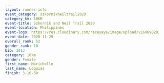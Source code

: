 ```yaml
--- 
layout: runner-info 
event_category: szkornikneiltrail2020 
category_km: 10KM 
event-title: Szkornik and Neil Trail 2020  
event-location: Philippines 
event-logo: https://res.cloudinary.com/raceyaya/image/upload/v1606982938/logo/antiruq-trails2020_ttinm3.png 
event-date: 2020-11-29 
overall_rank: 52
gender_rank: 10
bib: 1013
category: 10km
gender: Female
first_name: Marichelle
last_name: Loquias
finish: 3-10-50
--- 
```

